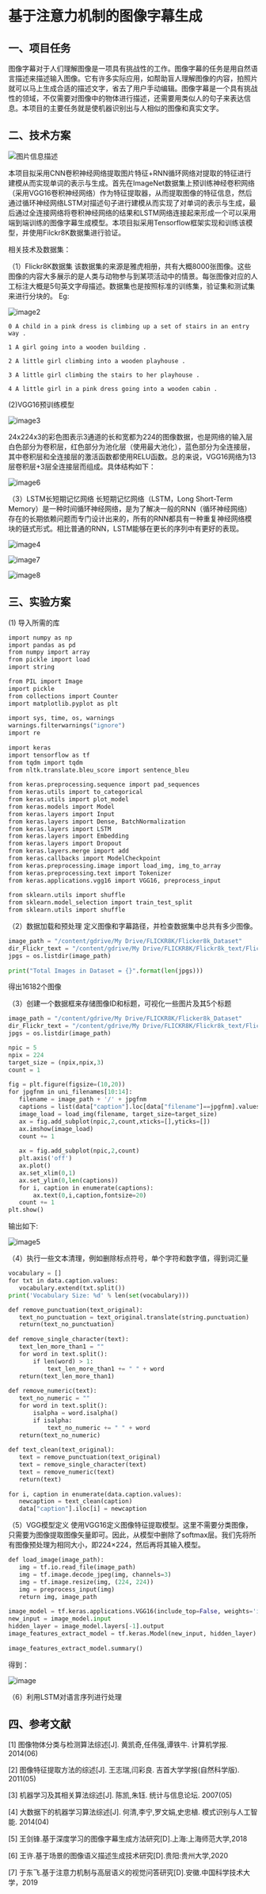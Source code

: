 # 基于注意力机制的图像字幕生成

##  一、项目任务
图像字幕对于人们理解图像是一项具有挑战性的工作。图像字幕的任务是用自然语言描述来描述输入图像。它有许多实际应用，如帮助盲人理解图像的内容，拍照片就可以马上生成合适的描述文字，省去了用户手动编辑。图像字幕是一个具有挑战性的领域，不仅需要对图像中的物体进行描述，还需要用类似人的句子来表达信息。本项目的主要任务就是使机器识别出与人相似的图像和真实文字。

## 二、技术方案

![图片信息描述](https://github.com/ytWu1314/VGG16-RNN-LSTM.py/blob/master/image/image1.png)

本项目拟采用CNN卷积神经网络提取图片特征+RNN循环网络对提取的特征进行建模从而实现单词的表示与生成。首先在ImageNet数据集上预训练神经卷积网络（采用VGG16卷积神经网络）作为特征提取器，从而提取图像的特征信息，然后通过循环神经网络LSTM对描述句子进行建模从而实现了对单词的表示与生成，最后通过全连接网络将卷积神经网络的结果和LSTM网络连接起来形成一个可以采用端到端训练的图像字幕生成模型。本项目拟采用Tensorflow框架实现和训练该模型，并使用Filckr8K数据集进行验证。

相关技术及数据集：

（1）Flickr8K数据集
   该数据集的来源是雅虎相册，共有大概8000张图像。这些图像的内容大多展示的是人类与动物参与到某项活动中的情景。每张图像对应的人工标注大概是5句英文字母描述。数据集也是按照标准的训练集，验证集和测试集来进行分块的。
Eg:

![image2](https://github.com/ytWu1314/VGG16-RNN-LSTM.py/blob/master/image/image2.png)

`0 A child in a pink dress is climbing up a set of stairs in an entry way .`

`1 A girl going into a wooden building .`

`2 A little girl climbing into a wooden playhouse .`

`3 A little girl climbing the stairs to her playhouse .`

`4 A little girl in a pink dress going into a wooden cabin .`

(2)VGG16预训练模型

![image3](https://github.com/ytWu1314/VGG16-RNN-LSTM.py/blob/master/image/image3.png)


24x224x3的彩色图表示3通道的长和宽都为224的图像数据，也是网络的输入层白色部分为卷积层，红色部分为池化层（使用最大池化），蓝色部分为全连接层，其中卷积层和全连接层的激活函数都使用RELU函数。总的来说，VGG16网络为13层卷积层+3层全连接层而组成。具体结构如下：


![image6](https://github.com/ytWu1314/VGG16-RNN-LSTM.py/blob/master/image/image6.png)

（3）LSTM长短期记忆网络
长短期记忆网络（LSTM，Long Short-Term Memory）是一种时间循环神经网络，是为了解决一般的RNN（循环神经网络）存在的长期依赖问题而专门设计出来的，所有的RNN都具有一种重复神经网络模块的链式形式。相比普通的RNN，LSTM能够在更长的序列中有更好的表现。

![image4](https://github.com/ytWu1314/VGG16-RNN-LSTM.py/blob/master/image/image4.png)

![image7](https://github.com/ytWu1314/VGG16-RNN-LSTM.py/blob/master/image/image7.png)

![image8](https://github.com/ytWu1314/VGG16-RNN-LSTM.py/blob/master/image/image8.png)

## 三、实验方案
(1) 导入所需的库

``` python
import numpy as np
import pandas as pd
from numpy import array
from pickle import load
import string

from PIL import Image
import pickle
from collections import Counter
import matplotlib.pyplot as plt
 
import sys, time, os, warnings
warnings.filterwarnings("ignore")
import re
 
import keras
import tensorflow as tf
from tqdm import tqdm
from nltk.translate.bleu_score import sentence_bleu
 
from keras.preprocessing.sequence import pad_sequences
from keras.utils import to_categorical
from keras.utils import plot_model
from keras.models import Model
from keras.layers import Input
from keras.layers import Dense, BatchNormalization
from keras.layers import LSTM
from keras.layers import Embedding
from keras.layers import Dropout
from keras.layers.merge import add
from keras.callbacks import ModelCheckpoint
from keras.preprocessing.image import load_img, img_to_array
from keras.preprocessing.text import Tokenizer
from keras.applications.vgg16 import VGG16, preprocess_input
 
from sklearn.utils import shuffle
from sklearn.model_selection import train_test_split
from sklearn.utils import shuffle
```
（2）数据加载和预处理
定义图像和字幕路径，并检查数据集中总共有多少图像。

```python
image_path = "/content/gdrive/My Drive/FLICKR8K/Flicker8k_Dataset"
dir_Flickr_text = "/content/gdrive/My Drive/FLICKR8K/Flickr8k_text/Flickr8k.token.txt"
jpgs = os.listdir(image_path)
 
print("Total Images in Dataset = {}".format(len(jpgs)))
```
得出16182个图像

（3）创建一个数据框来存储图像ID和标题，可视化一些图片及其5个标题

```python
image_path = "/content/gdrive/My Drive/FLICKR8K/Flicker8k_Dataset"
dir_Flickr_text = "/content/gdrive/My Drive/FLICKR8K/Flickr8k_text/Flickr8k.token.txt"
jpgs = os.listdir(image_path)

npic = 5
npix = 224
target_size = (npix,npix,3)
count = 1
 
fig = plt.figure(figsize=(10,20))
for jpgfnm in uni_filenames[10:14]:
   filename = image_path + '/' + jpgfnm
   captions = list(data["caption"].loc[data["filename"]==jpgfnm].values)
   image_load = load_img(filename, target_size=target_size)
   ax = fig.add_subplot(npic,2,count,xticks=[],yticks=[])
   ax.imshow(image_load)
   count += 1
 
   ax = fig.add_subplot(npic,2,count)
   plt.axis('off')
   ax.plot()
   ax.set_xlim(0,1)
   ax.set_ylim(0,len(captions))
   for i, caption in enumerate(captions):
       ax.text(0,i,caption,fontsize=20)
   count += 1
plt.show()
```

输出如下:

![image5](https://github.com/ytWu1314/VGG16-RNN-LSTM.py/blob/master/image/image5.png)

（4）执行一些文本清理，例如删除标点符号，单个字符和数字值，得到词汇量

```python
vocabulary = []
for txt in data.caption.values:
   vocabulary.extend(txt.split())
print('Vocabulary Size: %d' % len(set(vocabulary)))

def remove_punctuation(text_original):
   text_no_punctuation = text_original.translate(string.punctuation)
   return(text_no_punctuation)
 
def remove_single_character(text):
   text_len_more_than1 = ""
   for word in text.split():
       if len(word) > 1:
           text_len_more_than1 += " " + word
   return(text_len_more_than1)
 
def remove_numeric(text):
   text_no_numeric = ""
   for word in text.split():
       isalpha = word.isalpha()
       if isalpha:
           text_no_numeric += " " + word
   return(text_no_numeric)
 
def text_clean(text_original):
   text = remove_punctuation(text_original)
   text = remove_single_character(text)
   text = remove_numeric(text)
   return(text)
 
for i, caption in enumerate(data.caption.values):
   newcaption = text_clean(caption)
   data["caption"].iloc[i] = newcaption
```

（5）VGG模型定义
使用VGG16定义图像特征提取模型。这里不需要分类图像，只需要为图像提取图像矢量即可。因此，从模型中删除了softmax层。我们先将所有图像预处理为相同大小，即224×224，然后再将其输入模型。

```python
def load_image(image_path):
   img = tf.io.read_file(image_path)
   img = tf.image.decode_jpeg(img, channels=3)
   img = tf.image.resize(img, (224, 224))
   img = preprocess_input(img)
   return img, image_path
 
image_model = tf.keras.applications.VGG16(include_top=False, weights='imagenet')
new_input = image_model.input
hidden_layer = image_model.layers[-1].output
image_features_extract_model = tf.keras.Model(new_input, hidden_layer)
 
image_features_extract_model.summary()
```
得到：

![image](https://github.com/ytWu1314/VGG16-RNN-LSTM.py/blob/master/image/image9.png)


（6）利用LSTM对语言序列进行处理

## 四、参考文献

[1] 图像物体分类与检测算法综述[J]. 黄凯奇,任伟强,谭铁牛. 计算机学报. 2014(06) 

[2] 图像特征提取方法的综述[J]. 王志瑞,闫彩良. 吉首大学学报(自然科学版). 2011(05) 

[3] 机器学习及其相关算法综述[J]. 陈凯,朱钰. 统计与信息论坛. 2007(05) 

[4] 大数据下的机器学习算法综述[J]. 何清,李宁,罗文娟,史忠植. 模式识别与人工智能. 2014(04) 

[5] 王剑锋.基于深度学习的图像字幕生成方法研究[D].上海:上海师范大学,2018 

[6] 王许.基于场景的图像语义描述生成技术研究[D].贵阳:贵州大学,2020

[7] 于东飞.基于注意力机制与高层语义的视觉问答研究[D].安徽.中国科学技术大学，2019 




